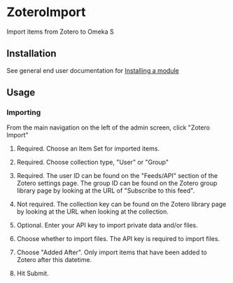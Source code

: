 # ZoteroImport

Import items from Zotero to Omeka S


## Installation

See general end user documentation for [Installing a module](https://github.com/omeka/omeka-s-enduser/blob/master/modules/modules.md#installing-modules)

## Usage

### Importing

From the main navigation on the left of the admin screen, click "Zotero Import"

1. Required. Choose an Item Set for imported items. 

1. Required. Choose collection type, "User" or "Group"
  
1. Required. The user ID can be found on the "Feeds/API" section of the Zotero settings page. The group ID can be found on the Zotero group library page by looking at the URL of "Subscribe to this feed".
  
1. Not required. The collection key can be found on the Zotero library page by looking at the URL when looking at the collection. 

1. Optional. Enter your API key to import private data and/or files.

1. Choose whether to import files. The API key is required to import files.

1. Choose "Added After". Only import items that have been added to Zotero after this datetime.

1. Hit Submit.


